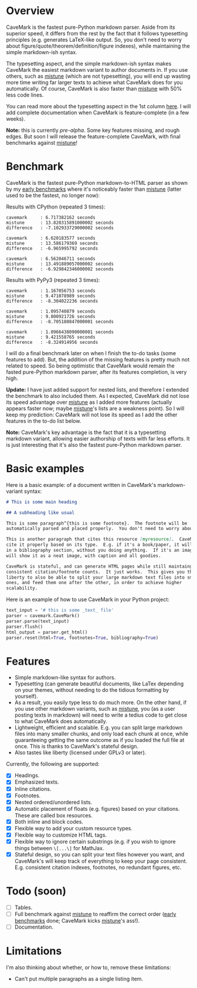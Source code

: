 # Overview

CaveMark is the fastest pure-Python markdown parser.  Aside from its superior
speed, it differs from the rest by the fact that it follows typesetting
principles (e.g.  generates LaTeX-like output.  So, you don't need to worry
about figure/quote/theorem/definition/figure indexes), while maintaining the
simple markdown-ish syntax.  

The typesetting aspect, and the simple markdown-ish syntax makes CaveMark the
easiest markdown variant to author documents in.  If you use others, such as
[mistune](https://github.com/lepture/mistune) (which are not typesetting), you
will end up wasting more time writing far larger texts to achieve what CaveMark
does for you automatically.  Of course, CaveMark is also faster than
[mistune](https://github.com/lepture/mistune) with 50% less code lines.

You can read more about the typesetting aspect in the 1st column
[here](https://cave.mn).  I will add complete documentation when CaveMark is
feature-complete (in a few weeks).

**Note:** this is currently _pre-alpha_.  Some key features missing, and rough
edges.  But soon I will release the feature-complete CaveMark, with final
benchmarks against [mistune](https://github.com/lepture/mistune)!

# Benchmark

CaveMark is the fastest pure-Python markdown-to-HTML parser as shown by my
[early
benchmarks](https://github.com/Al-Caveman/cavemark/blob/master/benchmark/)
where it's noticeably faster than
[mistune](https://github.com/lepture/mistune) (latter used to be the fastest,
no longer now):

Results with CPython (repeated 3 times):

```
cavemark     : 6.717382162 seconds
mistune      : 13.820315891000002 seconds
difference   : -7.102933729000002 seconds

cavemark     : 6.620183577 seconds
mistune      : 13.586179369 seconds
difference   : -6.965995792 seconds

cavemark     : 6.562046711 seconds
mistune      : 13.491889057000002 seconds
difference   : -6.929842346000002 seconds
```

Results with PyPy3 (repeated 3 times):

```
cavemark     : 1.167056753 seconds
mistune      : 9.471078989 seconds
difference   : -8.304022236 seconds

cavemark     : 1.095740879 seconds
mistune      : 9.800921726 seconds
difference   : -8.705180847000001 seconds

cavemark     : 1.0966438090000001 seconds
mistune      : 9.421558765 seconds
difference   : -8.324914956 seconds
```

I will do a final benchmark later on when I finish the to-do tasks (some
features to add).  But, the addition of the missing features is pretty much not
related to speed. So being optimistic that CaveMark would remain the fasted
pure-Python markdown parser, after its features completion, is very high.

**Update:** I have just added support for nested lists, and therefore I
extended the benchmark to also included them.  As I expected, CaveMark did not
lose its speed advantage over [mistune](https://github.com/lepture/mistune) as
I added more features (actually appears faster now; maybe
[mistune](https://github.com/lepture/mistune)'s lists are a weakness point).
So I will keep my prediction: CaveMark will not lose its speed as I add the
other features in the to-do list below.

**Note:** CaveMark's key advantage is the fact that it is a typesetting
markdown variant, allowing easier authorship of texts with far less efforts.
It is just interesting that it's also the fastest pure-Python markdown parser.


# Basic examples
Here is a basic example: of a document written in CaveMark's markdown-variant
syntax:

```markdown
# This is some main heading

## A subheading like usual

This is some paragraph^{this is some footnote}.  The footnote will be
automatically parsed and placed properly.  You don't need to worry about it.

This is another paragraph that cites this resource [myresource].  CaveMark will
cite it properly based on its type.  E.g. if it's a book/paper, it will put it
in a bibliography section, without you doing anything.  If it's an image, it
will show it as a neat image, with caption and all goodies.

CaveMark is stateful, and can generate HTML pages while still maintaing
consistent citation/footnote counts.  It just works.  This gives you the
liberty to also be able to split your large markdown text files into smaller
ones, and feed them one after the other, in order to achieve higher
scalability.
```

Here is an example of how to use CaveMark in your Python project:

```python
text_input = '# this is some _text_ file'
parser = cavemark.CaveMark()
parser.parse(text_input)
parser.flush()
html_output = parser.get_html()
parser.reset(html=True, footnotes=True, bibliography=True)
```

# Features

  - Simple markdown-like syntax for authors.
  - Typesetting (can generate beautiful documents, like LaTex depending on your
    themes, without needing to do the tidious formatting by yourself).
  - As a result, you easily type less to do much more.  On the other hand, if
    you use other markdown variants, such as
    [mistune](https://github.com/lepture/mistune), you (as a user posting
    texts in markdown) will need to write a tedius code to get close to what
    CaveMark does automatically.
  - Lightweight, efficient and scalable. E.g. you can split large markdown
    files into many smaller chunks, and only load each chunk at once, while
    guaranteeing getting the same outcome as if you loaded the full file at
    once.  This is thanks to CaveMark's stateful design.
  - Also tastes like liberty (licensed under GPLv3 or later).

 Currently, the following are supported:

  - [x] Headings.
  - [x] Emphasized texts.
  - [x] Inline citations.
  - [x] Footnotes.
  - [x] Nested ordered/unordered lists.
  - [x] Automatic placement of floats (e.g. figures) based on your citations.
    These are called box resources.
  - [x] Both inline and block codes.
  - [x] Flexible way to add your custom resource types.
  - [x] Flexible way to customize HTML tags.
  - [x] Flexible way to ignore certain substrings (e.g. if you wish to ignore
    things between `\[...\]` for MathJax.
  - [x] Stateful design, so you can split your text files however you want, and
    CaveMark's will keep track of everything to keep your page consistent.
    E.g. consistent citation indexes, footnotes, no redundant figures, etc.

# Todo (soon)

  - [ ] Tables.
  - [ ] Full benchmark against [mistune](https://github.com/lepture/mistune)
    to reaffirm the correct order ([early
    benchmarks](https://github.com/Al-Caveman/cavemark/blob/master/benchmark/)
    done; CaveMark kicks [mistune](https://github.com/lepture/mistune)'s ass!).
  - [ ] Documentation.

# Limitations

I'm also thinking about whether, or how to, remove these limitations:

  - Can't put multiple paragraphs as a single listing item.
